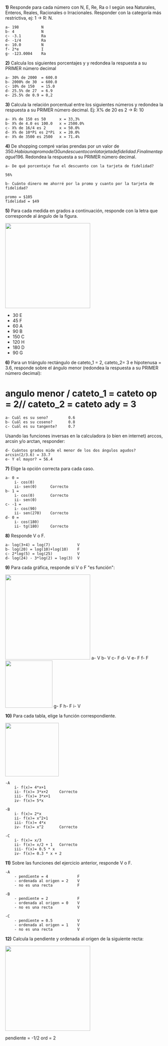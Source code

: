 **1)** Responde para cada número con N, E, Re, Ra o I según sea Naturales, Enteros, Reales,
Racionales o Irracionales. Responder con la categoría más restrictiva, ej: 1 -> R: N.

    a- 198          N
    b- 4            N
    c- -3.1         Ra
    d- -1/4         Ra
    e- 10.0         N
    f- 2*e          I
    g- -123.0004    Ra


**2)** Calcula los siguientes porcentajes y y redondea la respuesta a su PRIMER número decimal

    a- 30% de 2000  = 600.0
    b- 2000% de 30  = 600.0
    c- 10% de 150   = 15.0
    d- 25.5% de 27  = 6.9
    e- 25.5% de 0.9 = 0,2

**3)** Calcula la relación porcentual entre los siguientes números y redondea la respuesta a su PRIMER número decimal. Ej: X% de 20 es 2 -> R: 10

    a- X% de 150 es 50      x = 33,3%
    b- X% de 4.0 es 100.0   x = 2500.0%
    c- X% de 16/4 es 2      x = 50.0%
    d- X% de 10*Pi es 2*Pi  x = 20.0%
    e- X% de 3500 es 2500   x = 71.4%

**4)** De shopping compré varias prendas por un valor de 350$. Había una promo del 30% sobre la cual se aplico luego
un descuento con la tarjeta de fidelidad. Finalmente pagué 196$. Redondea la respuesta a su PRIMER número decimal.

    a- De qué porcentaje fue el descuento con la tarjeta de fidelidad?
    
    56%

    b- Cuánto dinero me ahorré por la promo y cuanto por la tarjeta de fidelidad?

    promo = $105
    fidelidad = $49




**5)** Para cada medida en grados a continuación, responde con la letra que corresponde al ángulo de la figura.

<img  src='./figuras/EX_5.png' height='270px'>

  - 30  E
  - 45  F
  - 60  A
  - 90  B
  - 150 C
  - 120 H
  - 180 D
  - 90  G


**6)** Para un triángulo rectángulo de cateto_1 = 2, cateto_2= 3 e hipotenusa = 3.6, responde sobre el ángulo
menor (redondea la respuesta a su PRIMER número decimal):


# angulo menor / cateto_1 = cateto op = 2// cateto_2 = cateto ady = 3
    a- Cuál es su seno?         0.6
    b- Cuál es su coseno?       0.8
    c- Cuál es su tangente?     0.7

Usando las funciones inversas en la calculadora (o bien en internet) arccos, arcsin y/o arctan, responder:

    d- Cuántos grados mide el menor de los dos ángulos agudos?
    arcsin(2/3.6) = 33.7
    e- Y el mayor? = 56.4

**7)** Elige la opción correcta para cada caso.

    a- 0 = 
        i- cos(0)
        ii- sen(0)      Correcto
    b- 1 = 
        i- cos(0)       Correcto
        ii- sen(0)
    c- -1 =
        i- cos(90)      
        ii- sen(270)    Correcto
    d- 0 =
        i- cos(180)
        ii- tg(180)     Correcto

**8)** Responde V o F.

    a- log(3+4) = log(7)            V
    b- log(20) = log(10)+log(10)    F
    c- 2*log(5) = log(25)           V
    d- log(24) - 3*log(2) = log(3)  V

**9)** Para cada gráfica, responde si V o F "es función":

<img  src='./figuras/EX_9.png' height='270px'>
a- V
b- V
c- F
d- V
e- F
f- F
<img  src='./figuras/EX_9b.png' height='150px'>
g- F
h- F
i- V

**10)** Para cada tabla, elige la función correspondiente.


<img  src='./figuras/EX_10.png' height='170px'>

    -A 
        i- f(x)= 4*x+1
        ii- f(x)= 3*x+2     Correcto
        iii- f(x)= 3*x+1
        iv- f(x)= 5*x

    -B 
        i- f(x)= 2*x
        ii- f(x)= x^2+1
        iii- f(x)= 4*x
        iv- f(x)= x^2       Correcto

    -C 
        i- f(x)= x/3
        ii- f(x)= x/2 + 1   Correcto
        iii- f(x)= 0.5 * x
        iv- f(x)= 0.3 * x + 2

**11)** Sobre las funciones del ejercicio anterior, responde V o F.

    -A  
        - pendiente = 4             F
        - ordenada al origen = 2    V
        - no es una recta           F

    -B  
        - pendiente = 2             F
        - ordenada al origen = 0    V
        - no es una recta           V

    -C  
        - pendiente = 0.5           V
        - ordenada al origen = 1    V
        - no es una recta           V

**12)** Calcula la pendiente y ordenada al origen de la siguiente recta:

<img  src='./figuras/EX_12.png' height='270px'>

pendiente = -1/2
ord = 2